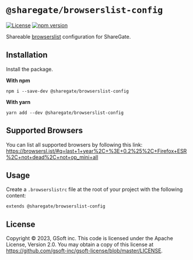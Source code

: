 # `@sharegate/browserslist-config`

[![License](https://img.shields.io/badge/License-Apache_2.0-blue.svg)](../../LICENSE.md) 
[![npm version](https://img.shields.io/npm/v/@sharegate/browserslist-config)](https://www.npmjs.com/package/@sharegate/browserslist-config)


Shareable [browserslist](https://github.com/browserslist/browserslist) configuration for ShareGate.

## Installation

Install the package.

**With npm**
```shell
npm i --save-dev @sharegate/browserslist-config
```

**With yarn**
```shell
yarn add --dev @sharegate/browserslist-config
```

## Supported Browsers

You can list all supported browsers by following this link:
https://browsersl.ist/#q=last+1+year%2C+%3E+0.2%25%2C+Firefox+ESR%2C+not+dead%2C+not+op_mini+all

## Usage

Create a `.browserslistrc` file at the root of your project with the following content:
```
extends @sharegate/browserslist-config
```

## License

Copyright © 2023, GSoft inc. This code is licensed under the Apache License, Version 2.0. You may obtain a copy of this license at https://github.com/gsoft-inc/gsoft-license/blob/master/LICENSE.
